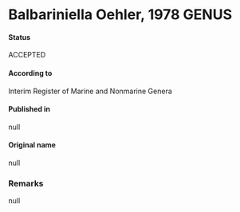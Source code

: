 # Balbariniella Oehler, 1978 GENUS

#### Status
ACCEPTED

#### According to
Interim Register of Marine and Nonmarine Genera

#### Published in
null

#### Original name
null

### Remarks
null